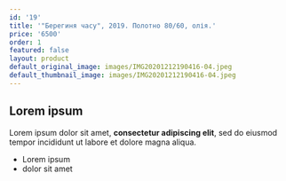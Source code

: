 ```yaml
---
id: '19'
title: '"Берегиня часу", 2019. Полотно 80/60, олія.'
price: '6500'
order: 1
featured: false
layout: product
default_original_image: images/IMG20201212190416-04.jpeg
default_thumbnail_image: images/IMG20201212190416-04.jpeg
---
```

## Lorem ipsum

Lorem ipsum dolor sit amet, **consectetur adipiscing elit**, sed do eiusmod tempor incididunt ut labore et dolore magna aliqua.

- Lorem ipsum
- dolor sit amet